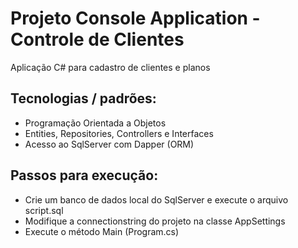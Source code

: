 # Projeto Console Application - Controle de Clientes
Aplicação C# para cadastro de clientes e planos

## Tecnologias / padrões:
* Programação Orientada a Objetos
* Entities, Repositories, Controllers e Interfaces
* Acesso ao SqlServer com Dapper (ORM)

## Passos para execução:
* Crie um banco de dados local do SqlServer e execute o arquivo script.sql
* Modifique a connectionstring do projeto na classe AppSettings
* Execute o método Main (Program.cs)